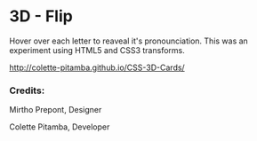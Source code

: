 # 3D - Flip

Hover over each letter to reaveal it's pronounciation. This was an experiment using HTML5 and CSS3 transforms.

http://colette-pitamba.github.io/CSS-3D-Cards/

### Credits:

Mirtho Prepont, Designer

Colette Pitamba, Developer
